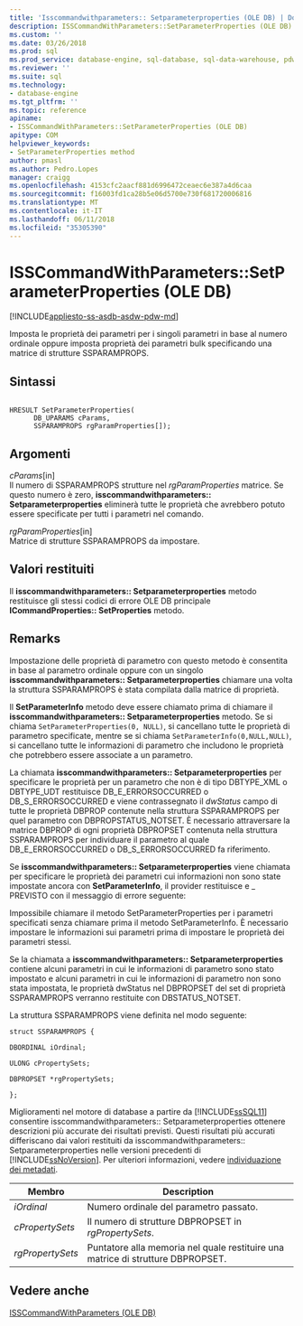 ```yaml
---
title: 'Isscommandwithparameters:: Setparameterproperties (OLE DB) | Documenti Microsoft'
description: ISSCommandWithParameters::SetParameterProperties (OLE DB)
ms.custom: ''
ms.date: 03/26/2018
ms.prod: sql
ms.prod_service: database-engine, sql-database, sql-data-warehouse, pdw
ms.reviewer: ''
ms.suite: sql
ms.technology:
- database-engine
ms.tgt_pltfrm: ''
ms.topic: reference
apiname:
- ISSCommandWithParameters::SetParameterProperties (OLE DB)
apitype: COM
helpviewer_keywords:
- SetParameterProperties method
author: pmasl
ms.author: Pedro.Lopes
manager: craigg
ms.openlocfilehash: 4153cfc2aacf881d6996472ceaec6e387a4d6caa
ms.sourcegitcommit: f16003fd1ca28b5e06d5700e730f681720006816
ms.translationtype: MT
ms.contentlocale: it-IT
ms.lasthandoff: 06/11/2018
ms.locfileid: "35305390"
---
```

# <a name="isscommandwithparameterssetparameterproperties-ole-db"></a>ISSCommandWithParameters::SetParameterProperties (OLE DB)
[!INCLUDE[appliesto-ss-asdb-asdw-pdw-md](../../../includes/appliesto-ss-asdb-asdw-pdw-md.md)]

  Imposta le proprietà dei parametri per i singoli parametri in base al numero ordinale oppure imposta proprietà dei parametri bulk specificando una matrice di strutture SSPARAMPROPS.  
  
## <a name="syntax"></a>Sintassi  
  
```  
  
HRESULT SetParameterProperties(  
      DB_UPARAMS cParams,   
      SSPARAMPROPS rgParamProperties[]);  
```  
  
## <a name="arguments"></a>Argomenti  
 *cParams*[in]  
 Il numero di SSPARAMPROPS strutture nel *rgParamProperties* matrice. Se questo numero è zero, **isscommandwithparameters:: Setparameterproperties** eliminerà tutte le proprietà che avrebbero potuto essere specificate per tutti i parametri nel comando.  
  
 *rgParamProperties*[in]  
 Matrice di strutture SSPARAMPROPS da impostare.  
  
## <a name="return-code-values"></a>Valori restituiti  
 Il **isscommandwithparameters:: Setparameterproperties** metodo restituisce gli stessi codici di errore OLE DB principale **ICommandProperties:: SetProperties** metodo.  
  
## <a name="remarks"></a>Remarks  
 Impostazione delle proprietà di parametro con questo metodo è consentita in base al parametro ordinale oppure con un singolo **isscommandwithparameters:: Setparameterproperties** chiamare una volta la struttura SSPARAMPROPS è stata compilata dalla matrice di proprietà.  
  
 Il **SetParameterInfo** metodo deve essere chiamato prima di chiamare il **isscommandwithparameters:: Setparameterproperties** metodo. Se si chiama `SetParameterProperties(0, NULL)`, si cancellano tutte le proprietà di parametro specificate, mentre se si chiama `SetParameterInfo(0,NULL,NULL)`, si cancellano tutte le informazioni di parametro che includono le proprietà che potrebbero essere associate a un parametro.  
  
 La chiamata **isscommandwithparameters:: Setparameterproperties** per specificare le proprietà per un parametro che non è di tipo DBTYPE_XML o DBTYPE_UDT restituisce DB_E_ERRORSOCCURRED o DB_S_ERRORSOCCURRED e viene contrassegnato il  *dwStatus* campo di tutte le proprietà DBPROP contenute nella struttura SSPARAMPROPS per quel parametro con DBPROPSTATUS_NOTSET. È necessario attraversare la matrice DBPROP di ogni proprietà DBPROPSET contenuta nella struttura SSPARAMPROPS per individuare il parametro al quale DB_E_ERRORSOCCURRED o DB_S_ERRORSOCCURRED fa riferimento.  
  
 Se **isscommandwithparameters:: Setparameterproperties** viene chiamata per specificare le proprietà dei parametri cui informazioni non sono state impostate ancora con **SetParameterInfo**, il provider restituisce e _ PREVISTO con il messaggio di errore seguente:  
  
 Impossibile chiamare il metodo SetParameterProperties per i parametri specificati senza chiamare prima il metodo SetParameterInfo. È necessario impostare le informazioni sui parametri prima di impostare le proprietà dei parametri stessi.  
  
 Se la chiamata a **isscommandwithparameters:: Setparameterproperties** contiene alcuni parametri in cui le informazioni di parametro sono stato impostato e alcuni parametri in cui le informazioni di parametro non sono stata impostata, le proprietà dwStatus nel DBPROPSET del set di proprietà SSPARAMPROPS verranno restituite con DBSTATUS_NOTSET.  
  
 La struttura SSPARAMPROPS viene definita nel modo seguente:  
  
 `struct SSPARAMPROPS {`  
  
 `DBORDINAL iOrdinal;`  
  
 `ULONG cPropertySets;`  
  
 `DBPROPSET *rgPropertySets;`  
  
 `};`  
  
 Miglioramenti nel motore di database a partire da [!INCLUDE[ssSQL11](../../../includes/sssql11-md.md)] consentire isscommandwithparameters:: Setparameterproperties ottenere descrizioni più accurate dei risultati previsti. Questi risultati più accurati differiscano dai valori restituiti da isscommandwithparameters:: Setparameterproperties nelle versioni precedenti di [!INCLUDE[ssNoVersion](../../../includes/ssnoversion-md.md)]. Per ulteriori informazioni, vedere [individuazione dei metadati](../../oledb/features/metadata-discovery.md).  
  
|Membro|Description|  
|------------|-----------------|  
|*iOrdinal*|Numero ordinale del parametro passato.|  
|*cPropertySets*|Il numero di strutture DBPROPSET in *rgPropertySets*.|  
|*rgPropertySets*|Puntatore alla memoria nel quale restituire una matrice di strutture DBPROPSET.|  
  
## <a name="see-also"></a>Vedere anche  
 [ISSCommandWithParameters &#40;OLE DB&#41;](../../oledb/ole-db-interfaces/isscommandwithparameters-ole-db.md)  
  
  
